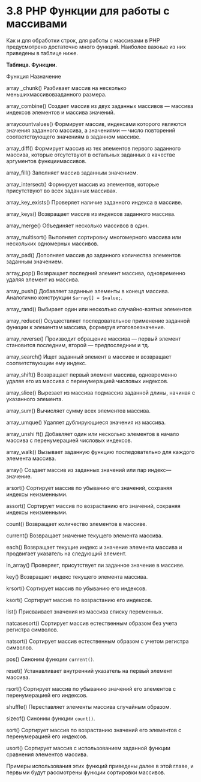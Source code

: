 # 3.8 PHP Функции для работы с массивами

Как и для обработки строк, для работы с массивами в РНР предусмотрено
достаточно много функций. Наиболее важные из них приведены в таблице ниже.

**Таблица. Функции.**

Функция                     Назначение

array _chunk()                Разбивает массив на несколько меньшихмассивовзаданного размера.

array_combine()               Создает массив из двух заданных массивов — массива индексов элементов и массива значений.

arraycountvalues()           Формирует массив, индексами которого являются значения заданного массива, а значениями — число повторений соответствующего значениям в заданном массиве.

array_diff()                  Формирует массив из тех элементов первого заданного массива, которые отсутствуют в остальных заданных в качестве аргументов функциимассивов.

array_fill()                  Заполняет массив заданным значением.

array_intersect()             Формирует массив из элементов, которые присутствуют во всех заданных массивах.

array_key_exists()            Проверяет наличие заданного индекса в массиве.

array_keys()                  Возвращает массив из индексов заданного массива.

array_merge()                 Объединяет несколько массивов в один.

array_multisort()             Выполняет сортировку многомерного массива или нескольких одномерных массивов.

array_pad()                   Дополняет массив до заданного количества элементов заданным значением.

аггау_рор()                   Возвращает последний элемент массива, одновременно удаляя элемент из массива.

array_push()                  Добавляет заданные элементы в конецл массива. Аналогично конструкции `$array[] = $value;`.

array_rand()                  Выбирает один или несколъко случайно-взятых элементов

array_reduce()                Осуществляет последовательное применение заданной функции к элементам массива, формируя итоговоезначение. 

array_reverse()               Производит обращение массива — первый элемент становится последним, второй — предпоследним и тд.

array_search()                Ищет заданный элемент в массиве и возвращает соответствующим ему индекс.

array_shift()                 Возвращает первый элемент массива, одновременно удаляя его из массива с перенумерацией числовых индексов.

array_slice()                 Вырезает из массива подмассив заданной длины, начиная с указанного элемента.

array_sum()                   Вычисляет сумму всех элементов массива.

array_umque()                 Удаляет дублирующиеся значения из массива.


array_unshi ft()              Добавляет один или несколько элементов в начало массива с перенумерацией числовых индексов.

array_walk()                  Вызывает заданную функцию последовательно для каждого элемента массива.

array()                       Создает массив из заданных значений или пар индекс—значение.

arsort()                      Сортирует массив по убыванию его значений, сохраняя индексы неизменными.

assort()                      Сортирует массив по возрастанию его значений, сохраняя индексы неизменными.

count()                       Возвращает количество элементов в массиве.

current()                     Возвращает значение текущего элемента массива.

each()                        Возвращает текущие индекс и значение элемента массива и продвигает указатель на следующий элемент.

in_array()                    Проверяет, присутствует ли заданное значение в массиве.

key()                         Возвращает индекс текущего элемента массива.

krsort()                      Сортирует массив по убыванию его индексов.

ksort()                       Сортирует массив по возрастанию его индексов.

list()                        Присваивает значения из массива списку переменных.

natcasesort()                 Сортирует массив естественным образом без учета регистра символов.

natsort()                     Сортирует массив естественным образом с учетом регистра символов.

pos()                         Синоним функции `current()`.

reset()                       Устанавливает внутренний указатель на первый элемент массива.

rsort()                       Сортирует массив по убыванию значений его элементов с перенумерацией его индексов.

shuffle()                     Переставляет элементы массива случайным образом.

sizeof()                      Синоним функции `count()`.

sort()                        Сортирует массив по возрастанию значений его элементов с перенумерацией его индексов.

usort()                       Сортирует массив с использованием заданной функции сравнения элементов массива.


Примеры использования этих функций приведены далее в этой главе, и 
первыми будут рассмотрены функции сортировки массивов.